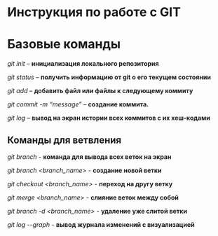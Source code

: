 # Инструкция по работе с GIT

# Базовые команды

*git init* – **инициализация локального репозитория**

*git status* – **получить информацию от git о его текущем состоянии**

*git add* – **добавить файл или файлы к следующему коммиту**

*git commit -m “message”* – **создание коммита.**

*git log* – **вывод на экран истории всех коммитов с их хеш-кодами**

## Команды для ветвления

*git branch* - **команда для вывода всех веток на экран**

*git branch <branch_name>* - **создание новой ветки**

*git checkout <branch_name>* - **переход на другу ветку**

*git merge <branch_name>* - **слияние веток между собой**

*git branch -d <branch_name>* - **удаление уже слитой ветки**

*git log --graph* - **вывод журнала изменений с визуализацией**
